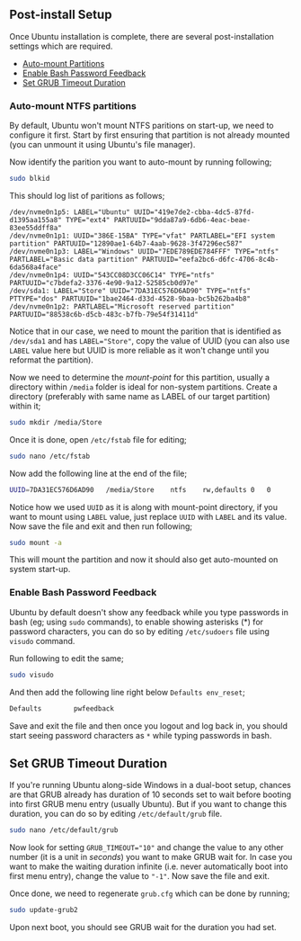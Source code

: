 ## Post-install Setup

Once Ubuntu installation is complete, there are several
post-installation settings which are required.

- [Auto-mount Partitions](#auto-mount-ntfs-partitions)
- [Enable Bash Password Feedback](#enable-bash-password-feedback)
- [Set GRUB Timeout Duration](#set-grub-timeout-duration)

### Auto-mount NTFS partitions

By default, Ubuntu won't mount NTFS paritions on start-up,
we need to configure it first. Start by first ensuring that
partition is not already mounted (you can unmount it using
Ubuntu's file manager).

Now identify the parition you want to auto-mount by running
following;

```bash
sudo blkid
```

This should log list of paritions as follows;

```
/dev/nvme0n1p5: LABEL="Ubuntu" UUID="419e7de2-cbba-4dc5-87fd-d1395aa155a8" TYPE="ext4" PARTUUID="9dda87a9-6db6-4eac-beae-83ee55ddff8a"
/dev/nvme0n1p1: UUID="386E-15BA" TYPE="vfat" PARTLABEL="EFI system partition" PARTUUID="12890ae1-64b7-4aab-9628-3f47296ec587"
/dev/nvme0n1p3: LABEL="Windows" UUID="7EDE789EDE784FFF" TYPE="ntfs" PARTLABEL="Basic data partition" PARTUUID="eefa2bc6-d6fc-4706-8c4b-6da568a4face"
/dev/nvme0n1p4: UUID="543CC08D3CC06C14" TYPE="ntfs" PARTUUID="c7bdefa2-3376-4e90-9a12-52585cb0d97e"
/dev/sda1: LABEL="Store" UUID="7DA31EC576D6AD90" TYPE="ntfs" PTTYPE="dos" PARTUUID="1bae2464-d33d-4528-9baa-bc5b262ba4b8"
/dev/nvme0n1p2: PARTLABEL="Microsoft reserved partition" PARTUUID="88538c6b-d5cb-483c-b7fb-79e54f31411d"
```

Notice that in our case, we need to mount the parition that is
identified as `/dev/sda1` and has `LABEL="Store"`, copy the
value of UUID (you can also use `LABEL` value here but UUID is more
reliable as it won't change until you reformat the partition).

Now we need to determine the _mount-point_ for this partition,
usually a directory within `/media` folder is ideal for non-system
partitions. Create a directory (preferably with same name as LABEL of
our target partition) within it;

```bash
sudo mkdir /media/Store
```

Once it is done, open `/etc/fstab` file for editing;

```bash
sudo nano /etc/fstab
```

Now add the following line at the end of the file;

```bash
UUID=7DA31EC576D6AD90   /media/Store    ntfs    rw,defaults 0   0
```

Notice how we used `UUID` as it is along with mount-point directory,
if you want to mount using `LABEL` value, just replace `UUID` with
`LABEL` and its value. Now save the file and exit and then run following;

```bash
sudo mount -a
```

This will mount the partition and now it should also get auto-mounted
on system start-up.

### Enable Bash Password Feedback

Ubuntu by default doesn't show any feedback while you type passwords
in bash (eg; using `sudo` commands), to enable showing asterisks (\*)
for password characters, you can do so by editing `/etc/sudoers` file
using `visudo` command.

Run following to edit the same;

```bash
sudo visudo
```

And then add the following line right below `Defaults env_reset`;

```bash
Defaults        pwfeedback
```

Save and exit the file and then once you logout and log back in, you
should start seeing password characters as `*` while typing
passwords in bash.

## Set GRUB Timeout Duration

If you're running Ubuntu along-side Windows in a dual-boot setup,
chances are that GRUB already has duration of 10 seconds set to
wait before booting into first GRUB menu entry (usually Ubuntu).
But if you want to change this duration, you can do so by editing
`/etc/default/grub` file.

```bash
sudo nano /etc/default/grub
```

Now look for setting `GRUB_TIMEOUT="10"` and change the value
to any other number (it is a unit in _seconds_) you want to make
GRUB wait for. In case you want to make the waiting duration
infinite (i.e. never automatically boot into first menu entry),
change the value to `"-1"`. Now save the file and exit.

Once done, we need to regenerate `grub.cfg` which can be done by running;

```bash
sudo update-grub2
```

Upon next boot, you should see GRUB wait for the duration you had set.
